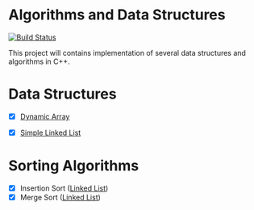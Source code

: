 # Algorithms and Data Structures

[![Build Status](https://travis-ci.org/amalF/algos.svg?branch=master)](https://travis-ci.org/amalF/algos)

This project will contains implementation of several data structures and algorithms in C++.

# Data Structures
- [x] [Dynamic Array](data-structures/dynamicarray)
- [x] [Simple Linked List](data-structures/linkedlist)


# Sorting Algorithms
- [x] Insertion Sort ([Linked List](data-structures/linkedlist))
- [x] Merge Sort ([Linked List](data-structures/linkedlist))

